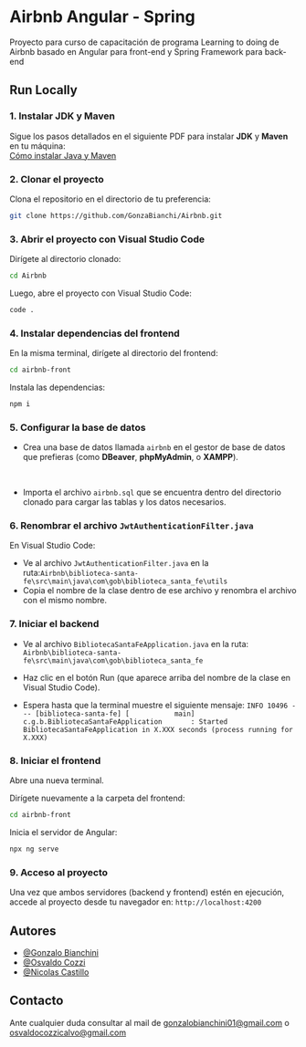 
# Airbnb Angular - Spring

Proyecto para curso de capacitación de programa Learning to doing de Airbnb basado en Angular para front-end y Spring Framework para back-end

## Run Locally

### 1. Instalar JDK y Maven
Sigue los pasos detallados en el siguiente PDF para instalar **JDK** y **Maven** en tu máquina:  
[Cómo instalar Java y Maven](https://github.com/mReichert-i2t/CursoJava/blob/main/C%C3%B3mo%20instalar%20Java_.pdf)

### 2. Clonar el proyecto
Clona el repositorio en el directorio de tu preferencia:

```bash
git clone https://github.com/GonzaBianchi/Airbnb.git
```
### 3. Abrir el proyecto con Visual Studio Code
Dirígete al directorio clonado:

```bash
cd Airbnb
```
Luego, abre el proyecto con Visual Studio Code:
```bash
code .
```
### 4. Instalar dependencias del frontend
En la misma terminal, dirígete al directorio del frontend:

```bash
cd airbnb-front
```
Instala las dependencias:
```bash
npm i
```
### 5. Configurar la base de datos
- Crea una base de datos llamada `airbnb` en el gestor de base de datos que prefieras (como **DBeaver**, **phpMyAdmin**, o **XAMPP**).

‎ 
- Importa el archivo `airbnb.sql` que se encuentra dentro del directorio clonado para cargar las tablas y los datos necesarios.

### 6. Renombrar el archivo `JwtAuthenticationFilter.java`
En Visual Studio Code:
- Ve al archivo `JwtAuthenticationFilter.java` en la ruta:`Airbnb\biblioteca-santa-fe\src\main\java\com\gob\biblioteca_santa_fe\utils`
- Copia el nombre de la clase dentro de ese archivo y renombra el archivo con el mismo nombre. 

### 7. Iniciar el backend
- Ve al archivo `BibliotecaSantaFeApplication.java` en la ruta: `Airbnb\biblioteca-santa-fe\src\main\java\com\gob\biblioteca_santa_fe`

- Haz clic en el botón Run (que aparece arriba del nombre de la clase en Visual Studio Code).
- Espera hasta que la terminal muestre el siguiente mensaje: `INFO 10496 --- [biblioteca-santa-fe] [           main] c.g.b.BibliotecaSantaFeApplication       : Started BibliotecaSantaFeApplication in X.XXX seconds (process running for X.XXX)`

### 8. Iniciar el frontend
Abre una nueva terminal.

Dirígete nuevamente a la carpeta del frontend:
```bash
cd airbnb-front
```
Inicia el servidor de Angular:
```bash
npx ng serve
 ```

### 9. Acceso al proyecto
Una vez que ambos servidores (backend y frontend) estén en ejecución, accede al proyecto desde tu navegador en:
`http://localhost:4200`

## Autores

- [@Gonzalo Bianchini](https://github.com/GonzaBianchi)
- [@Osvaldo Cozzi](https://github.com/osvaldocozzi)
- [@Nicolas Castillo](https://github.com/NicoO1997)


## Contacto

Ante cualquier duda consultar al mail de gonzalobianchini01@gmail.com o osvaldocozzicalvo@gmail.com

